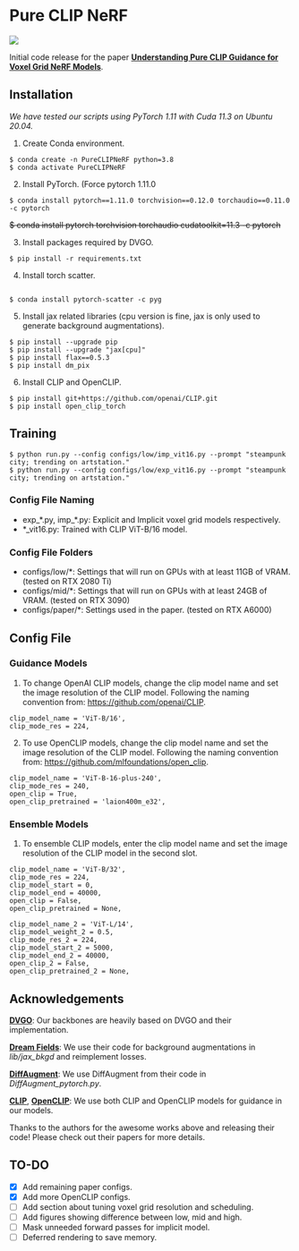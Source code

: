 # Pure CLIP NeRF

<img src="./figures/teaser/Fig-Teaser.png">

Initial code release for the paper [**Understanding Pure CLIP Guidance for Voxel Grid NeRF Models**](https://arxiv.org/abs/2209.15172).

## Installation

*We have tested our scripts using PyTorch 1.11 with Cuda 11.3 on Ubuntu 20.04.*

1. Create Conda environment.
```
$ conda create -n PureCLIPNeRF python=3.8
$ conda activate PureCLIPNeRF
```
2. Install PyTorch. (Force pytorch 1.11.0
```
$ conda install pytorch==1.11.0 torchvision==0.12.0 torchaudio==0.11.0 -c pytorch
```
~~$ conda install pytorch torchvision torchaudio cudatoolkit=11.3 -c pytorch~~

3. Install packages required by DVGO.
```
$ pip install -r requirements.txt
```
4. Install torch scatter.
```

$ conda install pytorch-scatter -c pyg
```
5. Install jax related libraries (cpu version is fine, jax is only used to generate background augmentations).
```
$ pip install --upgrade pip
$ pip install --upgrade "jax[cpu]"
$ pip install flax==0.5.3
$ pip install dm_pix
```
6. Install CLIP and OpenCLIP.
```
$ pip install git+https://github.com/openai/CLIP.git
$ pip install open_clip_torch
```

## Training
```
$ python run.py --config configs/low/imp_vit16.py --prompt "steampunk city; trending on artstation."
$ python run.py --config configs/low/exp_vit16.py --prompt "steampunk city; trending on artstation."
```
### Config File Naming
* exp_\*.py, imp_\*.py: Explicit and Implicit voxel grid models respectively.
* \*_vit16.py: Trained with CLIP ViT-B/16 model.

### Config File Folders
* configs/low/\*: Settings that will run on GPUs with at least 11GB of VRAM. (tested on RTX 2080 Ti)
* configs/mid/\*: Settings that will run on GPUs with at least 24GB of VRAM. (tested on RTX 3090)
* configs/paper/\*: Settings used in the paper. (tested on RTX A6000)

## Config File
### Guidance Models
1. To change OpenAI CLIP models, change the clip model name and set the image resolution of the CLIP model. Following the naming convention from: https://github.com/openai/CLIP.
```
clip_model_name = 'ViT-B/16',
clip_mode_res = 224,
```
2. To use OpenCLIP models, change the clip model name and set the image resolution of the CLIP model. Following the naming convention from: https://github.com/mlfoundations/open_clip. 
```
clip_model_name = 'ViT-B-16-plus-240',
clip_mode_res = 240,
open_clip = True,
open_clip_pretrained = 'laion400m_e32',
```
### Ensemble Models
1. To ensemble CLIP models, enter the clip model name and set the image resolution of the CLIP model in the second slot.
```
clip_model_name = 'ViT-B/32',
clip_mode_res = 224,
clip_model_start = 0,
clip_model_end = 40000,
open_clip = False,
open_clip_pretrained = None,

clip_model_name_2 = 'ViT-L/14',
clip_model_weight_2 = 0.5,
clip_mode_res_2 = 224,
clip_model_start_2 = 5000,
clip_model_end_2 = 40000,
open_clip_2 = False,
open_clip_pretrained_2 = None,
```

## Acknowledgements
[**DVGO**](https://github.com/sunset1995/DirectVoxGO): Our backbones are heavily based on DVGO and their implementation.

[**Dream Fields**](https://github.com/google-research/google-research/tree/master/dreamfields): We use their code for background augmentations in *lib/jax_bkgd* and reimplement losses.

[**DiffAugment**](https://github.com/mit-han-lab/data-efficient-gans): We use DiffAugment from their code in *DiffAugment_pytorch.py*.

[**CLIP**](https://github.com/openai/CLIP), [**OpenCLIP**](https://github.com/mlfoundations/open_clip): We use both CLIP and OpenCLIP models for guidance in our models.

Thanks to the authors for the awesome works above and releasing their code! Please check out their papers for more details.

## TO-DO
- [X] Add remaining paper configs.
- [X] Add more OpenCLIP configs.
- [ ] Add section about tuning voxel grid resolution and scheduling.
- [ ] Add figures showing difference between low, mid and high.
- [ ] Mask unneeded forward passes for implicit model.
- [ ] Deferred rendering to save memory.
